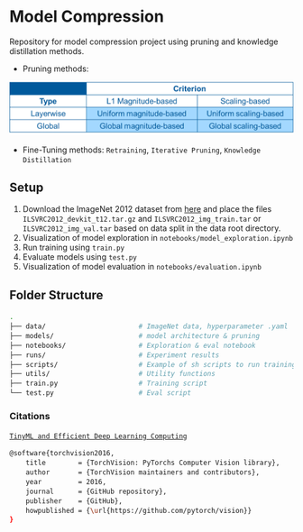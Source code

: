 # Model Compression
Repository for model compression project using pruning and knowledge distillation methods.
- Pruning methods:
<p align="center">
    <img src="assets/pruning_methods.png" alt="img" width="540"/>
</p>

- Fine-Tuning methods: `Retraining`, `Iterative Pruning`, `Knowledge Distillation` 
## Setup

1. Download the ImageNet 2012 dataset from [here](https://image-net.org/challenges/LSVRC/2012/2012-downloads.php) and place the files `ILSVRC2012_devkit_t12.tar.gz` and `ILSVRC2012_img_train.tar` or `ILSVRC2012_img_val.tar` based on data split in the data root directory.
2. Visualization of model exploration in `notebooks/model_exploration.ipynb`
3. Run training using `train.py`
4. Evaluate models using `test.py`
5. Visualization of model evaluation in `notebooks/evaluation.ipynb`

## Folder Structure

``` bash
.
├── data/                       # ImageNet data, hyperparameter .yaml
├── models/                     # model architecture & pruning 
├── notebooks/                  # Exploration & eval notebook
├── runs/                       # Experiment results
├── scripts/                    # Example of sh scripts to run training & test
├── utils/                      # Utility functions
├── train.py                    # Training script
└── test.py                     # Eval script
```

### Citations
[`TinyML and Efficient Deep Learning Computing`](https://efficientml.ai/)

```bash
@software{torchvision2016,
    title        = {TorchVision: PyTorchs Computer Vision library},
    author       = {TorchVision maintainers and contributors},
    year         = 2016,
    journal      = {GitHub repository},
    publisher    = {GitHub},
    howpublished = {\url{https://github.com/pytorch/vision}}
}
